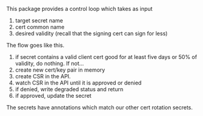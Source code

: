 This package provides a control loop which takes as input
1. target secret name
2. cert common name
3. desired validity (recall that the signing cert can sign for less)

The flow goes like this.
1. if secret contains a valid client cert good for at least five days or 50% of validity, do nothing.  If not...
2. create new cert/key pair in memory
3. create CSR in the API.
4. watch CSR in the API until it is approved or denied
5. if denied, write degraded status and return
6. if approved, update the secret

The secrets have annotations which match our other cert rotation secrets.
